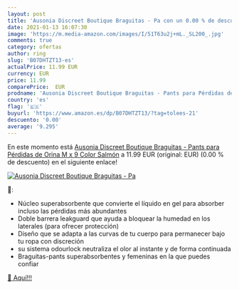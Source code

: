 ```yaml
---
layout: post
title: 'Ausonia Discreet Boutique Braguitas - Pa con un 0.00 % de descuento'
date: 2021-01-13 16:07:30
image: 'https://m.media-amazon.com/images/I/51T63u2j+mL._SL200_.jpg'
comments: true
category: ofertas
author: ring
slug: 'B07DHTZT13-es'
actualPrice: 11.99 EUR
currency: EUR
price: 11.99
comparePrice:  EUR
prodname: 'Ausonia Discreet Boutique Braguitas - Pants para Pérdidas de Orina M x 9 Color Salmón'
country: 'es'
flag: '🇪🇸'
buyurl: 'https://www.amazon.es/dp/B07DHTZT13/?tag=tolees-21'
descuento: '0.00'
average: '9.295'
---
```


En este momento está [Ausonia Discreet Boutique Braguitas - Pants para Pérdidas de Orina M x 9 Color Salmón](https://www.amazon.es/dp/B07DHTZT13/?tag=tolees-21) a 11.99 EUR (original:  EUR) (0.00 %  de descuento) en el siguiente enlace!

[![Ausonia Discreet Boutique Braguitas - Pa](https://m.media-amazon.com/images/I/51T63u2j+mL._SL200_.jpg)](https://www.amazon.es/dp/B07DHTZT13/?tag=tolees-21)

🔎:

- Núcleo superabsorbente que convierte el líquido en gel para absorber incluso las pérdidas más abundantes
- Doble barrera leakguard que ayuda a bloquear la humedad en los laterales (para ofrecer protección)
- Diseño que se adapta a las curvas de tu cuerpo para permanecer bajo tu ropa con discreción
- su sistema odourlock neutraliza el olor al instante y de forma continuada
- Braguitas-pants superabsorbentes y femeninas en la que puedes confiar

[🛒 Aquí!!!](https://www.amazon.es/dp/B07DHTZT13/?tag=tolees-21)
